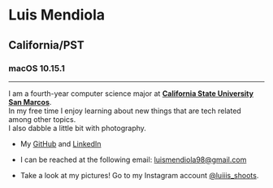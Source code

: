 # Luis Mendiola

## California/PST

### macOS 10.15.1

* * *

I am a fourth-year computer science major at [**California State University San Marcos**](https://www.csusm.edu).  
In my free time I enjoy learning about new things that are tech related among other topics.  
I also dabble a little bit with photography.

* My [GitHub](<https://github.com/luismendiola98>) and [LinkedIn](<https://www.linkedin.com/in/luis-mendiola03/>)

* I can be reached at the following email: <luismendiola98@gmail.com>

* Take a look at my pictures! Go to my Instagram account [@luiiis_shoots](https://www.instagram.com/luiiis_shoots/).

